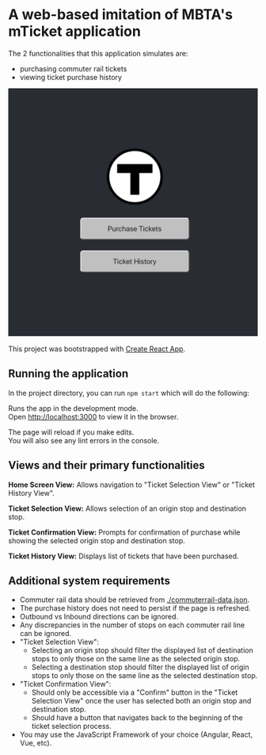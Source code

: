# A web-based imitation of MBTA's mTicket application

The 2 functionalities that this application simulates are:
- purchasing commuter rail tickets
- viewing ticket purchase history

![](./public/mTicket_screenshot.png?raw=true)

This project was bootstrapped with [Create React App](https://github.com/facebook/create-react-app).


## Running the application

In the project directory, you can run `npm start` which will do the following:

Runs the app in the development mode.<br>
Open [http://localhost:3000](http://localhost:3000) to view it in the browser.

The page will reload if you make edits.<br>
You will also see any lint errors in the console.


## Views and their primary functionalities

**Home Screen View:**
Allows navigation to "Ticket Selection View" or "Ticket History View".

**Ticket Selection View:**
Allows selection of an origin stop and destination stop.

**Ticket Confirmation View:**
Prompts for confirmation of purchase while showing the selected origin stop and destination stop.

**Ticket History View:**
Displays list of tickets that have been purchased.


## Additional system requirements

- Commuter rail data should be retrieved from [./commuterrail-data.json](./commuterrail-data.json).
- The purchase history does not need to persist if the page is refreshed.
- Outbound vs Inbound directions can be ignored.
- Any discrepancies in the number of stops on each commuter rail line can be ignored.
- "Ticket Selection View":
	- Selecting an origin stop should filter the displayed list of destination stops to only those on the same line as the selected origin stop.
	- Selecting a destination stop should filter the displayed list of origin stops to only those on the same line as the selected destination stop.
- "Ticket Confirmation View":
	- Should only be accessible via a "Confirm" button in the "Ticket Selection View" once the user has selected both an origin stop and destination stop.
	- Should have a button that navigates back to the beginning of the ticket selection process.
- You may use the JavaScript Framework of your choice (Angular, React, Vue, etc).

